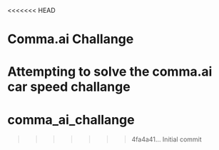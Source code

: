 <<<<<<< HEAD
# Comma.ai Challange

Attempting to solve the comma.ai car speed challange
=======
# comma_ai_challange
>>>>>>> 4fa4a41... Initial commit
